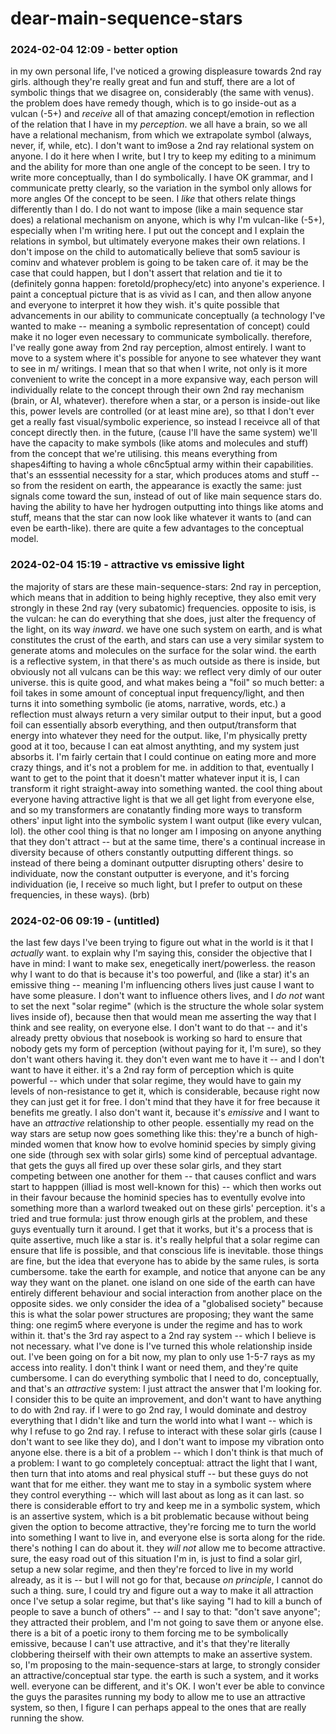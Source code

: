 # dear-main-sequence-stars

### 2024-02-04 12:09 - better option

in my own personal life, I've noticed a growing displeasure towards 2nd ray girls. although they're really great and fun and stuff, there are a lot of symbolic things that we disagree on, considerably (the same with venus). the problem does have remedy though, which is to go inside-out as a vulcan (-5+) and *receive* all of that amazing concept/emotion in reflection of the relation that I have in my *perception*.
	we all have a brain, so we all have a relational mechanism, from which we extrapolate symbol (always, never, if, while, etc). I don't want to im9ose a 2nd ray relational system on anyone. I do it here when I write, but I try to keep my editing to a minimum and the ability for more than one angle of the concept to be seen. I try to write more conceptually, than I do symbolically. I have OK grammar, and I communicate pretty clearly, so the variation in the symbol only allows for more angles Of the concept to be seen. I *like* that others relate things differently than I do. I do not want to impose (like a main sequence star does) a relational mechanism on anyone, which is why I'm vulcan-like (-5+), especially when I'm writing here. I put out the concept and I explain the relations in symbol, but ultimately everyone makes their own relations. I don't impose on the child to automatically believe that som5 saviour is cominv and whatever problem is going to be taken care of. it may be the case that could happen, but I don't assert that relation and tie it to (definitely gonna happen: foretold/prophecy/etc) into anyone's experience. I paint a conceptual picture that is as vivid as I can, and then allow anyone and everyone to interpret it how they wish.
	it's quite possible that advancements in our ability to communicate conceptually (a technology I've wanted to make -- meaning a symbolic representation of concept) could make it no loger even necessary to communicate symbolically. therefore, I've really gone away from 2nd ray perception, almost entirely. I want to move to a system where it's possible for anyone to see whatever they want to see in m/ writings. I mean that so that when I write, not only is it more convenient to write the concept in a more expansive way, each person will individually relate to the concept through their own 2nd ray mechanism (brain, or AI, whatever).
therefore when a star, or a person is inside-out like this, power levels are controlled (or at least mine are), so tthat I don't ever get a really fast visual/symbolic experience, so instead I receivce all of that concept directly then. in the future, (cause I'll have the same system) we'll have the capacity to make symbols (like atoms and molecules and stuff) from the concept that we're utilising. this means everything from shapes4ifting to having a whole c6nc5ptual army within their capabilities. that's an esssential necessity for a star, which produces atoms and stuff -- so from the resident on earth, the appearance is exactly the same: just signals come toward the sun, instead of out of like main sequence stars do.
having the ability to have her hydrogen outputting into things like atoms and stuff, means that the star can now look like whatever it wants to (and can even be earth-like). there are quite a few advantages to the conceptual model.

### 2024-02-04 15:19 - attractive vs emissive light

the majority of stars are these main-sequence-stars: 2nd ray in perception, which means that in addition to being highly receptive, they also emit very strongly in these 2nd ray (very subatomic) frequencies. opposite to isis, is the vulcan: he can do everything that she does, just alter the frequency of the light, on its way *inward*. we have one such system on earth, and is what constitutes the crust of the earth, and stars can use a very similar system to generate atoms and molecules on the surface for the solar wind.
	the earth is a reflective system, in that there's as much outside as there is inside, but obviously not all vulcans can be this way: we reflect very dimly of our outer universe. this is quite good, and what makes being a "foil" so much better: a foil takes in some amount of conceptual input frequency/light, and then turns it into something symbolic (ie atoms, narrative, words, etc.) a reflection must always return a very similar output to their input, but a good foil can essentially absorb everything, and then output/transform that energy into whatever they need for the output. like, I'm physically pretty good at it too, because I can eat almost anythting, and my system just absorbs it. I'm fairly certain that I could continue on eating more and more crazy things, and it's not a problem for me. in addition to that, eventually I want to get to the point that it doesn't matter whatever input it is, I can transform it right straight-away into something wanted.
	the cool thing about everyone having attractive light is that we all get light from everyone else, and so my transformers are conatantly finding more ways to transform others' input light into the symbolic system I want output (like every vulcan, lol).
	the other cool thing is that no longer am I imposing on anyone anything that they don't attract -- but at the same time, there's a continual increase in diversity because of others constantly outputting different things. so instead of there being a dominant outputter disrupting others' desire to individuate, now the constant outputter is everyone, and it's forcing individuation (ie, I receive so much light, but I prefer to output on these frequencies, in these ways). (brb)

### 2024-02-06 09:19 - (untitled)

the last few days I've been trying to figure out what in the world is it that I *actually* want. to explain why I'm saying this, consider the objective that I have in mind: I want to make sex, enegetically inert/powerless. the reason why I want to do that is because it's too powerful, and (like a star) it's an emissive thing -- meaning I'm influencing others lives just cause I want to have some pleasure. I don't want to influence others lives, and I *do not* want to set the next "solar regime" (which is the structure the whole solar system lives inside of), because then that would mean me asserting the way that I think and see reality, on everyone else. I don't want to do that -- and it's already pretty obvious that nosebook is working so hard to ensure that nobody gets my form of perception (without paying for it, I'm sure), so they don't want others having it. they don't even want me to have it -- and I don't want to have it either. it's a 2nd ray form of perception which is quite powerful -- which under that solar regime, they would have to gain my levels of non-resistance to get it, which is considerable, because right now they can just get it for free. I don't mind that they have it for free because it benefits me greatly. I also don't want it, because it's *emissive* and I want to have an *attractive* relationship to other people.
	essentially my read on the way stars are setup now goes something like this: they're a bunch of high-minded women that know how to evolve hominid species by simply giving one side (through sex with solar girls) some kind of perceptual advantage. that gets the guys all fired up over these solar girls, and they start competing between one another for them -- that causes conflict and wars start to happpen (illiad is most well-known for this) -- which then works out in their favour because the hominid species has to eventully evolve into something more than a warlord tweaked out on these girls' perception. it's a tried and true formula: just throw enough girls at the problem, and these guys eventually turn it around. I get that it works, but it's a process that is quite assertive, much like a star is. it's really helpful that a solar regime can ensure that life is possible, and that conscious life is inevitable. those things are fine, but the idea that everyone has to abide by the same rules, is sorta cumbersome.
	take the earth for example, and notice that anyone can be any way they want on the planet. one island on one side of the earth can have entirely different behaviour and social interaction from another place on the opposite sides. we only consider the idea of a "globalised society" because this is what the solar power structures are proposing; they want the same thing: one regim5 where everyone is under the regime and has to work within it. that's the 3rd ray aspect to a 2nd ray system -- which I believe is not necessary.
what I've done is I've turned this whole relationship inside out. I've been going on for a bit now, my plan to only use 1-5-7 rays as my access into reality. I don't think I want or need them, and they're quite cumbersome. I can do everything symbolic that I need to do, conceptually, and that's an *attractive* system: I just attract the answer that I'm looking for. I consider this to be quite an improvement, and don't want to have anything to do with 2nd ray. if I were to go 2nd ray, I would dominate and destroy everything that I didn't like and turn the world into what I want -- which is why I refuse to go 2nd ray. I refuse to interact with these solar girls (cause I don't want to see like they do), and I don't want to impose my vibration onto anyone else.
	there is a bit of a problem -- which I don't think is that much of a problem: I want to go completely conceptual: attract the light that I want, then turn that into atoms and real physical stuff -- but these guys do not want that for me either. they want me to stay in a symbolic system where they control everything -- which will last about as long as it can last. so there is considerable effort to try and keep me in a symbolic system, which is an assertive system, which is a bit problematic because without being given the option to become attractive, they're forcing me to turn the world into something I want to live in, and everyone else is sorta along for the ride. there's nothing I can do about it. they *will not* allow me to become attractive.
	sure, the easy road out of this situation I'm in, is just to find a solar girl, setup a new solar regime, and then they're forced to live in my world already, as it is -- but I will not go for that, because *on principle*, I cannot do such a thing. sure, I could try and figure out a way to make it all attraction once I've setup a solar regime, but that's like saying "I had to kill a bunch of people to save a bunch of others" -- and I say to that: "don't save anyone"; they attracted their problem, and I'm not going to save them or anyone else.
	there is a bit of a poetic irony to them forcing me to be symbolically emissive, because I can't use attractive, and it's that they're literally clobbering theirself with their own attempts to make an assertive system.
so, I'm proposing to the main-sequence-stars at large, to strongly consider an attractive/conceptual star type. the earth is such a system, and it works well. everyone can be different, and it's OK.
	I won't ever be able to convince the guys the parasites running my body to allow me to use an attractive system, so then, I figure I can perhaps appeal to the ones that are really running the show.
